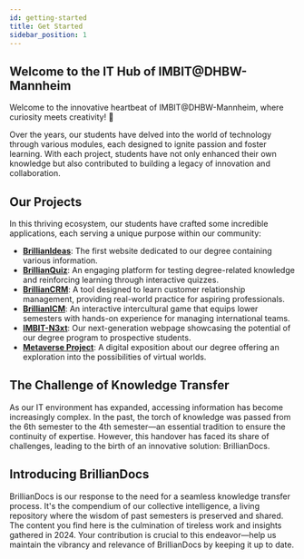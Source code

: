 ```yaml
---
id: getting-started
title: Get Started
sidebar_position: 1
---
```


## Welcome to the IT Hub of IMBIT@DHBW-Mannheim

Welcome to the innovative heartbeat of IMBIT@DHBW-Mannheim, where curiosity meets creativity! 👋

Over the years, our students have delved into the world of technology through various modules, each designed to ignite passion and foster learning. With each project, students have not only enhanced their own knowledge but also contributed to building a legacy of innovation and collaboration.

## Our Projects

In this thriving ecosystem, our students have crafted some incredible applications, each serving a unique purpose within our community:
- **[BrillianIdeas](/docs/brillianideas)**: The first website dedicated to our degree containing various information.
- **[BrillianQuiz](/docs/brillianquiz)**: An engaging platform for testing degree-related knowledge and reinforcing learning through interactive quizzes.
- **[BrillianCRM](/docs/brilliancrm/)**: A tool designed to learn customer relationship management, providing real-world practice for aspiring professionals.
- **[BrillianICM](/docs/brillianicm)**: An interactive intercultural game that equips lower semesters with hands-on experience for managing international teams.
- **[IMBIT-N3xt](/docs/imbit-n3xt)**: Our next-generation webpage showcasing the potential of our degree program to prospective students.
- **[Metaverse Project](/docs/general_IT/metaverse)**: A digital exposition about our degree offering an exploration into the possibilities of virtual worlds.

## The Challenge of Knowledge Transfer

As our IT environment has expanded, accessing information has become increasingly complex. In the past, the torch of knowledge was passed from the 6th semester to the 4th semester—an essential tradition to ensure the continuity of expertise. However, this handover has faced its share of challenges, leading to the birth of an innovative solution: BrillianDocs.

## Introducing BrillianDocs

BrillianDocs is our response to the need for a seamless knowledge transfer process. It's the compendium of our collective intelligence, a living repository where the wisdom of past semesters is preserved and shared. The content you find here is the culmination of tireless work and insights gathered in 2024. Your contribution is crucial to this endeavor—help us maintain the vibrancy and relevance of BrillianDocs by keeping it up to date.
